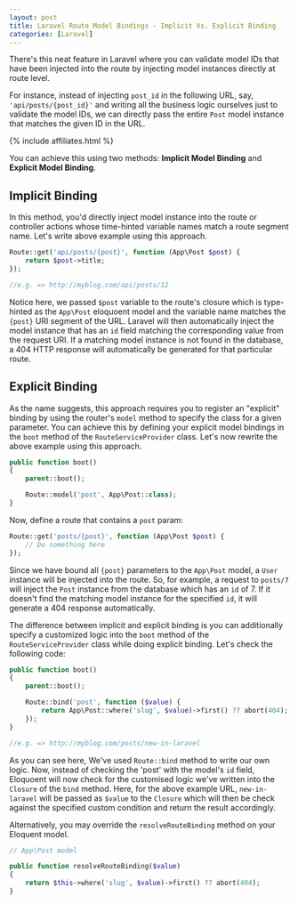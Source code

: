 ```yaml
---
layout: post
title: Laravel Route Model Bindings - Implicit Vs. Explicit Binding
categories: [Laravel]
---
```


There's this neat feature in Laravel where you can validate model IDs that have been injected into the route by injecting model instances directly at route level.

For instance, instead of injecting `post_id` in the following URL, say, `'api/posts/{post_id}'` and writing all the business logic ourselves just to validate the model IDs, we can directly pass the entire `Post` model instance that matches the given ID in the URL. 

{% include affiliates.html %}

You can achieve this using two methods: **Implicit Model Binding** and **Explicit Model Binding**.

## Implicit Binding

In this method, you'd directly inject model instance into the route or controller actions whose time-hinted variable names match a route segment name. Let's write above example using this approach.

```php
Route::get('api/posts/{post}', function (App\Post $post) {
    return $post->title;
});

//e.g. => http://myblog.com/api/posts/12
```

Notice here, we passed `$post` variable to the route's closure which is type-hinted as the `App\Post` eloquoent model and the variable name matches the `{post}` URI segment of the URL. Laravel will then automatically inject the model instance that has an `id` field matching the corresponding value from the request URI. If a matching model instance is not found in the database, a 404 HTTP response will automatically be generated for that particular route.

## Explicit Binding

As the name suggests, this approach requires you to register an "explicit" binding by using the router's `model` method to specify the class for a given parameter. You can achieve this by defining your explicit model bindings in the `boot` method of the `RouteServiceProvider` class. Let's now rewrite the above example using this approach.

```php
public function boot()
{
    parent::boot();

    Route::model('post', App\Post::class);
}
```

Now, define a route that contains a `post` param:

```php
Route::get('posts/{post}', function (App\Post $post) {
    // Do something here
});
```

Since we have bound all `{post}` parameters to the `App\Post` model, a `User` instance will be injected into the route. So, for example, a request to `posts/7` will inject the `Post` instance from the database which has an `id` of 7. If it doesn't find the matching model instance for the specified `id`, it will generate a 404 response automatically.

The difference between implicit and explicit binding is you can additionally specify a customized logic into the `boot` method of the `RouteServiceProvider` class while doing explicit binding. Let's check the following code:

```php
public function boot()
{
    parent::boot();

    Route::bind('post', function ($value) {
        return App\Post::where('slug', $value)->first() ?? abort(404);
    });
}

//e.g. => http://myblog.com/posts/new-in-laravel
```

As you can see here, We've used `Route::bind` method to write our own logic. Now, instead of checking the 'post' with the model's `id` field, Eloquoent will now check for the customised logic we've written into the `Closure` of the `bind` method. Here, for the above example URL, `new-in-laravel` will be passed as `$value` to the `Closure` which will then be check against the specified custom condition and return the result accordingly.

Alternatively, you may override the `resolveRouteBinding` method on your Eloquent model. 

```php
// App\Post model

public function resolveRouteBinding($value)
{
    return $this->where('slug', $value)->first() ?? abort(404);
}
```






